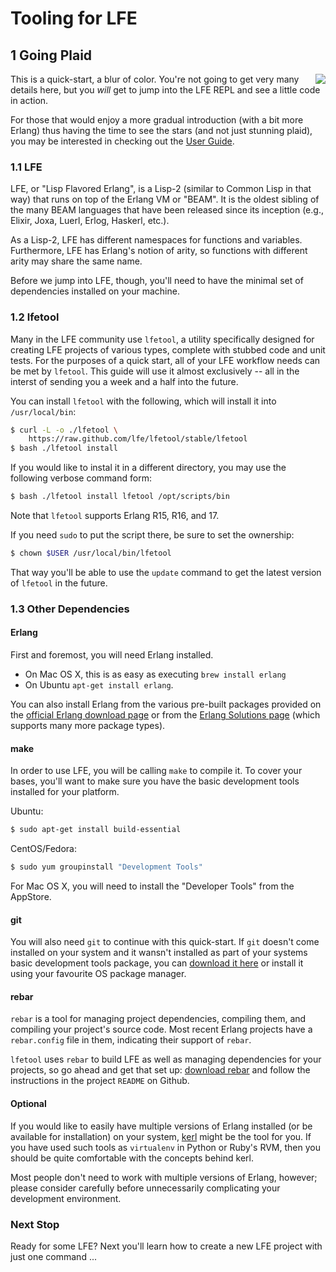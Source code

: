 # Tooling for LFE


## 1 Going Plaid

<img src="https://raw.github.com/lfe/docs/master/images/plaid.jpg"
     style="float: right;">
This is a quick-start, a blur of color. You're not going to get very many
details here, but you *will* get to jump into the LFE REPL and see a little
code in action.

For those that would enjoy a more gradual introduction (with a bit more Erlang)
thus having the time to see the stars (and not just stunning plaid), you may be
interested in checking out the
<a href="http://docs.lfe.io/user-guide/intro/1.html">User Guide</a>.


### 1.1 LFE

LFE, or "Lisp Flavored Erlang", is a Lisp-2 (similar to Common Lisp in that way) that runs on top of the Erlang VM or "BEAM". It is the oldest sibling of the many BEAM languages that have been released since its inception (e.g., Elixir, Joxa, Luerl, Erlog, Haskerl, etc.).

As a Lisp-2, LFE has different namespaces for functions and variables. Furthermore, LFE has Erlang's notion of arity, so functions with different arity may share the same name.

Before we jump into LFE, though, you'll need to have the minimal set of dependencies installed on your machine.


### 1.2 lfetool

Many in the LFE community use ``lfetool``, a utility specifically designed for
creating LFE projects of various types, complete with stubbed code and unit
tests. For the purposes of a quick start, all of your LFE workflow needs can be
met by  ``lfetool``. This guide will use it almost exclusively -- all in the
interst of sending you a week and a half into the future.

You can install ``lfetool`` with the following, which will install it into
``/usr/local/bin``:

```bash
$ curl -L -o ./lfetool \
    https://raw.github.com/lfe/lfetool/stable/lfetool
$ bash ./lfetool install
```

If you would like to instal it in a different directory, you may use the
following verbose command form:

```bash
$ bash ./lfetool install lfetool /opt/scripts/bin
```

Note that ``lfetool`` supports Erlang R15, R16, and 17.

If you need ``sudo`` to put the script there, be sure to set the ownership:

```bash
$ chown $USER /usr/local/bin/lfetool
```

That way you'll be able to use the ``update`` command to get the latest version
of ``lfetool`` in the future.


### 1.3 Other Dependencies


#### Erlang

First and foremost, you will need Erlang installed.

 * On Mac OS X, this is as easy as executing ```brew install erlang```
 * On Ubuntu ```apt-get install erlang```.

You can also install Erlang from the various pre-built packages
provided on the <a href="http://www.erlang.org/download.html">official Erlang
download page</a> or from the
<a href="https://www.erlang-solutions.com/downloads/download-erlang-otp">Erlang
Solutions page</a> (which supports many more package types).

#### make

In order to use LFE, you will be calling ``make`` to compile it. To cover your bases, you'll want to make sure you have the basic development tools installed for your platform.

Ubuntu:

```bash
$ sudo apt-get install build-essential
```

CentOS/Fedora:

```bash
$ sudo yum groupinstall "Development Tools"
```

For Mac OS X, you will need to install the "Developer Tools" from the AppStore.


#### git

You will also need ``git`` to continue with this quick-start. If ``git`` doesn't come installed on your system and it wansn't installed as part of your systems basic development tools package, you can <a href="http://git-scm.com/downloads">download it here</a>
or install it using your favourite OS package manager.


#### rebar

``rebar`` is a tool for managing project dependencies, compiling them, and
compiling your project's source code. Most recent Erlang projects have a
``rebar.config`` file in them, indicating their support of ``rebar``.

``lfetool`` uses ```rebar``` to build LFE as well as managing dependencies for
your projects, so go ahead and get that set up:
<a href="https://github.com/basho/rebar">download rebar</a> and follow the
instructions in the project ``README`` on Github.


#### Optional

If you would like to easily have multiple versions of Erlang installed (or be
available for installation) on your system,
[kerl](https://github.com/spawngrid/kerl) might be the tool for you. If
you have used such tools as ``virtualenv`` in Python or Ruby's RVM, then you
should be quite comfortable with the concepts behind kerl.

Most people don't need to work with multiple versions of Erlang, however;
please consider carefully before unnecessarily complicating your development
environment.


### Next Stop

Ready for some LFE? Next you'll learn how to create a new LFE project with
just one command ...

